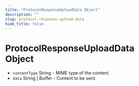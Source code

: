 ```yaml
---
title: "ProtocolResponseUploadData Object"
description: ""
slug: protocol-response-upload-data
hide_title: false
---
```


# ProtocolResponseUploadData Object

* `contentType` String - MIME type of the content.
* `data` String | Buffer - Content to be sent.
